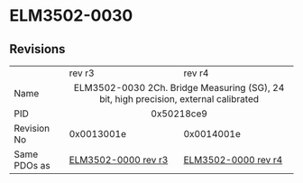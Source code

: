 # ELM3502-0030

## Revisions
<table>
<tr>
<td></td>
<td>rev r3</td>
<td>rev r4</td>
</tr>
<tr>
<td>Name</td>
<td colspan=2 align="center">ELM3502-0030 2Ch. Bridge Measuring (SG), 24 bit, high precision, external calibrated</td>
</tr>
<tr>
<td>PID</td>
<td colspan=2 align="center">0x50218ce9</td>
</tr>
<tr>
<td>Revision No</td>
<td>0x0013001e</td>
<td>0x0014001e</td>
</tr>
<tr>
<td>Same PDOs as</td>
<td><a href="ELM3502-0000.md">ELM3502-0000 rev r3</a></td>
<td><a href="ELM3502-0000.md">ELM3502-0000 rev r4</a></td>
</tr>
</table>
